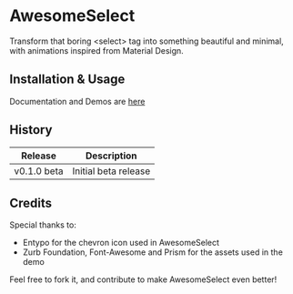 # AwesomeSelect

Transform that boring &lt;select&gt; tag into something beautiful and minimal, with animations inspired from Material Design.

## Installation & Usage

Documentation and Demos are [here](https://prevwong.github.io/awesome-select/)

## History

Release | Description
------------ | -------------
v0.1.0 beta | Initial beta release

## Credits

Special thanks to:
- Entypo for the chevron icon used in AwesomeSelect
- Zurb Foundation, Font-Awesome and Prism for the assets used in the demo


Feel free to fork it, and contribute to make AwesomeSelect even better!
